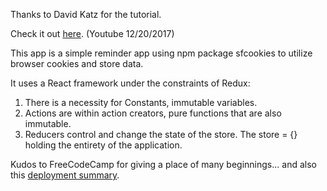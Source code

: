 Thanks to David Katz for the tutorial.

Check it out <a href='https://www.youtube.com/watch?v=4zIx7J882Fg'>here</a>.
(Youtube 12/20/2017)

This app is a simple reminder app  using npm package sfcookies to utilize browser cookies and store data.

It uses a React framework under the constraints of Redux:

1. There is a necessity for Constants, immutable variables.
2. Actions are within action creators, pure functions that are also immutable.
3. Reducers control and change the state of the store. The store = {} holding the entirety of the application.

Kudos to FreeCodeCamp for giving a place of many beginnings... and also this <a href='https://medium.freecodecamp.org/surge-vs-github-pages-deploying-a-create-react-app-project-c0ecbf317089'> deployment summary</a>.

